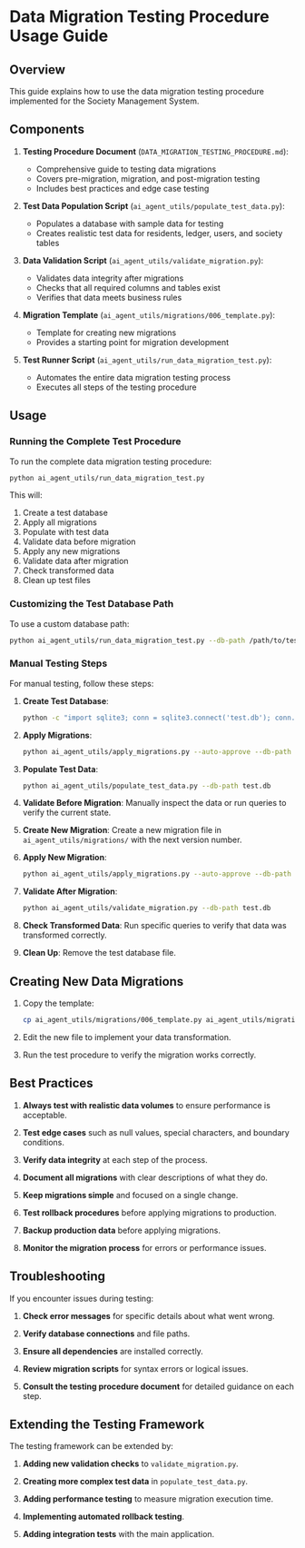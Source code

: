 # Data Migration Testing Procedure Usage Guide

## Overview
This guide explains how to use the data migration testing procedure implemented for the Society Management System.

## Components

1. **Testing Procedure Document** (`DATA_MIGRATION_TESTING_PROCEDURE.md`):
   - Comprehensive guide to testing data migrations
   - Covers pre-migration, migration, and post-migration testing
   - Includes best practices and edge case testing

2. **Test Data Population Script** (`ai_agent_utils/populate_test_data.py`):
   - Populates a database with sample data for testing
   - Creates realistic test data for residents, ledger, users, and society tables

3. **Data Validation Script** (`ai_agent_utils/validate_migration.py`):
   - Validates data integrity after migrations
   - Checks that all required columns and tables exist
   - Verifies that data meets business rules

4. **Migration Template** (`ai_agent_utils/migrations/006_template.py`):
   - Template for creating new migrations
   - Provides a starting point for migration development

5. **Test Runner Script** (`ai_agent_utils/run_data_migration_test.py`):
   - Automates the entire data migration testing process
   - Executes all steps of the testing procedure

## Usage

### Running the Complete Test Procedure
To run the complete data migration testing procedure:

```bash
python ai_agent_utils/run_data_migration_test.py
```

This will:
1. Create a test database
2. Apply all migrations
3. Populate with test data
4. Validate data before migration
5. Apply any new migrations
6. Validate data after migration
7. Check transformed data
8. Clean up test files

### Customizing the Test Database Path
To use a custom database path:

```bash
python ai_agent_utils/run_data_migration_test.py --db-path /path/to/test.db
```

### Manual Testing Steps
For manual testing, follow these steps:

1. **Create Test Database**:
   ```bash
   python -c "import sqlite3; conn = sqlite3.connect('test.db'); conn.close()"
   ```

2. **Apply Migrations**:
   ```bash
   python ai_agent_utils/apply_migrations.py --auto-approve --db-path test.db
   ```

3. **Populate Test Data**:
   ```bash
   python ai_agent_utils/populate_test_data.py --db-path test.db
   ```

4. **Validate Before Migration**:
   Manually inspect the data or run queries to verify the current state.

5. **Create New Migration**:
   Create a new migration file in `ai_agent_utils/migrations/` with the next version number.

6. **Apply New Migration**:
   ```bash
   python ai_agent_utils/apply_migrations.py --auto-approve --db-path test.db
   ```

7. **Validate After Migration**:
   ```bash
   python ai_agent_utils/validate_migration.py --db-path test.db
   ```

8. **Check Transformed Data**:
   Run specific queries to verify that data was transformed correctly.

9. **Clean Up**:
   Remove the test database file.

## Creating New Data Migrations

1. Copy the template:
   ```bash
   cp ai_agent_utils/migrations/006_template.py ai_agent_utils/migrations/008_your_migration_name.py
   ```

2. Edit the new file to implement your data transformation.

3. Run the test procedure to verify the migration works correctly.

## Best Practices

1. **Always test with realistic data volumes** to ensure performance is acceptable.

2. **Test edge cases** such as null values, special characters, and boundary conditions.

3. **Verify data integrity** at each step of the process.

4. **Document all migrations** with clear descriptions of what they do.

5. **Keep migrations simple** and focused on a single change.

6. **Test rollback procedures** before applying migrations to production.

7. **Backup production data** before applying migrations.

8. **Monitor the migration process** for errors or performance issues.

## Troubleshooting

If you encounter issues during testing:

1. **Check error messages** for specific details about what went wrong.

2. **Verify database connections** and file paths.

3. **Ensure all dependencies** are installed correctly.

4. **Review migration scripts** for syntax errors or logical issues.

5. **Consult the testing procedure document** for detailed guidance on each step.

## Extending the Testing Framework

The testing framework can be extended by:

1. **Adding new validation checks** to `validate_migration.py`.

2. **Creating more complex test data** in `populate_test_data.py`.

3. **Adding performance testing** to measure migration execution time.

4. **Implementing automated rollback testing**.

5. **Adding integration tests** with the main application.